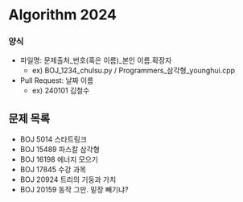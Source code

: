 # Algorithm 2024

### 양식

- 파일명: 문제출처\_번호(혹은 이름)\_본인 이름.확장자
  - ex) BOJ_1234_chulsu.py / Programmers\_삼각형\_younghui.cpp
- Pull Request: 날짜 이름
  - ex) 240101 김철수

## 문제 목록

- BOJ 5014 스타트링크
- BOJ 15489 파스칼 삼각형
- BOJ 16198 에너지 모으기
- BOJ 17845 수강 과목
- BOJ 20924 트리의 기둥과 가치
- BOJ 20159 동작 그만. 밑장 빼기냐?
